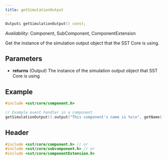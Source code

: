 ```yaml
---
title: getSimulationOutput
---
```


```cpp
Output& getSimulationOutput() const;
```
*Availability:* Component, SubComponent, ComponentExtension

Get the instance of the simulation output object that the SST Core is using.


## Parameters
* **returns** (Output) The instance of the simulation output object that SST Core is using


## Example

<!--- SOURCE_CODE: None --->
```cpp
#include <sst/core/component.h>

// Example event handler in a component
getSimulationOutput().output("This component's name is %s\n", getName().c_str());
```

## Header
```cpp
#include <sst/core/component.h> // or
#include <sst/core/subcomponent.h> // or
#include <sst/core/componentExtension.h>
```